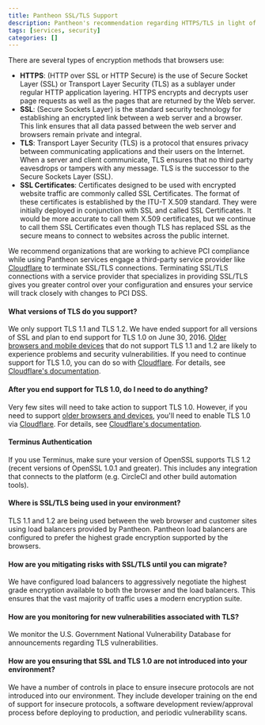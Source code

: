```yaml
---
title: Pantheon SSL/TLS Support
description: Pantheon's recommendation regarding HTTPS/TLS in light of PCI DSS v3.1.
tags: [services, security]
categories: []
---
```

There are several types of encryption methods that browsers use:

- **HTTPS**: (HTTP over SSL or HTTP Secure) is the use of Secure Socket Layer (SSL) or Transport Layer Security (TLS) as a sublayer under regular HTTP application layering. HTTPS encrypts and decrypts user page requests as well as the pages that are returned by the Web server.
- **SSL**: (Secure Sockets Layer) is the standard security technology for establishing an encrypted link between a web server and a browser. This link ensures that all data passed between the web server and browsers remain private and integral.
- **TLS**: Transport Layer Security (TLS) is a protocol that ensures privacy between communicating applications and their users on the Internet. When a server and client communicate, TLS ensures that no third party eavesdrops or tampers with any message. TLS is the successor to the Secure Sockets Layer (SSL).
- **SSL Certificates**: Certificates designed to be used with encrypted website traffic are commonly called SSL Certificates.  The format of these certificates is established by the ITU-T X.509 standard.  They were initially deployed in conjunction with SSL and called SSL Certificates. It would be more accurate to call them X.509 certificates, but we continue to call them SSL Certificates even though TLS has replaced SSL as the secure means to connect to websites across the public internet.

We recommend organizations that are working to achieve PCI compliance while using Pantheon services engage a third-party service provider like [Cloudflare](https://www.cloudflare.com/) to terminate SSL/TLS connections.  Terminating SSL/TLS connections with a service provider that specializes in providing SSL/TLS gives you greater control over your configuration and ensures your service will track closely with changes to PCI DSS.

#### What versions of TLS do you support?
We only support TLS 1.1 and TLS 1.2. We have ended support for all versions of SSL and plan to end support for TLS 1.0 on June 30, 2016. [Older browsers and mobile devices](https://en.wikipedia.org/wiki/Transport_Layer_Security#Web_browsers) that do not support TLS 1.1 and 1.2 are likely to experience problems and security vulnerabilities. If you need to continue support for TLS 1.0, you can do so with [Cloudflare](https://pantheon.io/docs/cloudflare/). For details, see [Cloudflare's documentation](https://support.cloudflare.com/hc/en-us/articles/205043158-PCI-3-1-and-TLS-1-2).

#### After you end support for TLS 1.0, do I need to do anything?
Very few sites will need to take action to support TLS 1.0. However, if you need to support [older browsers and devices](https://en.wikipedia.org/wiki/Template:TLS/SSL_support_history_of_web_browsers), you'll need to enable TLS 1.0 via [Cloudflare](https://pantheon.io/docs/cloudflare/). For details, see [Cloudflare's documentation](https://support.cloudflare.com/hc/en-us/articles/205043158-PCI-3-1-and-TLS-1-2).

#### Terminus Authentication
If you use Terminus, make sure your version of OpenSSL supports TLS 1.2 (recent versions of OpenSSL 1.0.1 and greater). This includes any integration that connects to the platform (e.g. CircleCI and other build automation tools).


#### Where is SSL/TLS being used in your environment?  
TLS 1.1 and 1.2 are being used between the web browser and customer sites using load balancers provided by Pantheon. Pantheon load balancers are configured to prefer the highest grade encryption supported by the browsers.

#### How are you mitigating risks with SSL/TLS until you can migrate?  
We have configured load balancers to aggressively negotiate the highest grade encryption available to both the browser and the load balancers. This ensures that the vast majority of traffic uses a modern encryption suite.

#### How are you monitoring for new vulnerabilities associated with TLS?
We monitor the U.S. Government National Vulnerability Database for announcements regarding TLS vulnerabilities.

#### How are you ensuring that SSL and TLS 1.0 are not introduced into your environment?  
We have a number of controls in place to ensure insecure protocols are not introduced into our environment.  They include developer training on the end of support for insecure protocols, a software development review/approval process before deploying to production, and periodic vulnerability scans.
